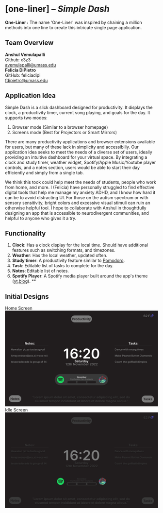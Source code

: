 # **[one-liner] – *Simple Dash***
**One-Liner :** The name 'One-Liner' was inspired by chaining a million methods into one line to create this intricate single page application.

## **Team Overview**  

**Anshul Vemulapalli**  
Github: x3z3  
[avemulapalli@umass.edu](avemulapalli@umass.edu)  
**Felicia DiPietro**  
GitHub: feliciadipi  
[fdipietro@umass.edu](fdipietro@umass.edu)

## **Application Idea**

Simple Dash is a slick dashboard designed for productivity. It displays the clock, a productivity timer, current song playing, and goals for the day. It supports two modes:  
1. Browser mode (Similar to a browser homepage)
2. Screens mode (Best for Projectors or Smart Mirrors)


There are many productivity applications and browser extensions available for users, but many of these lack in simplicity and accessibiliy. Our application idea seeks to meet the needs of a diverse set of users, ideally providing an intuitive dashboard for your virtual space. By integrating a clock and study timer, weather widget, Spotify/Apple Music/Youtube player controls, and a notes section, users would be able to start their day efficiently and simply from a single tab.

We think this took could help meet the needs of students, people who work from home, and more. I (Felicia) have personally struggled to find effective digital tools that help me manage my anxiety ADHD, and I know how hard it can be to avoid distracting UI. For those on the autism spectrum or with sensory sensitivity, bright colors and excessive visual stimuli can ruin an otherwise helpful tool. I hope to collaborate with Anshul in thoughtfully designing an app that is accessible to neurodivergent communities, and helpful to anyone who gives it a try.

## **Functionality**

1. **Clock**: Has a clock display for the local time. Should have additional features such as switching formats, and timezones.
2. **Weather**: Has the local weather, updated often. 
3. **Study timer**: A productivity feature similar to [Pomodoro](https://pomofocus.io/).
4. **Task**: Editable list of tasks to complete for the day.
5. **Notes**: Editable list of notes.
6. **Spotify Player**: A Spotify media player built around the app's theme ([yt](https://www.youtube.com/watch?v=EqisCZG9MAc),[blog](https://jmperezperez.medium.com/playing-with-the-spotify-connect-api-f5c8cb62a849)).
**
## **Initial Designs**
Home Screen  
![Anshul's Home Screen](../resources/Home%20Screen.png)
Idle Screen  
![Anshul's Idle Screen](../resources/Idle%20Screen.png)